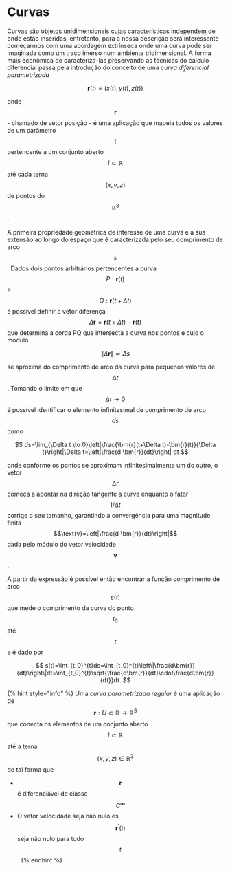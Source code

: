 # Curvas

Curvas são objetos unidimensionais cujas características independem de onde estão inseridas, entretanto, para a nossa descrição será interessante começarmos com uma abordagem extrínseca onde uma curva pode ser imaginada como um traço imerso num ambiente tridimensional. A forma mais econômica de caracteriza-las preservando as técnicas do cálculo diferencial passa pela introdução do conceito de uma _curva diferencial parametrizada_

$$
\bm{r}(t)=\left(x(t),y(t),z(t)\right)
$$

onde $$\bm{r}$$ - chamado de vetor posição - é uma aplicação que mapeia todos os valores de um parâmetro $$t$$ pertencente a um conjunto aberto $$I\subset \mathbb{R}$$ até cada terna $$(x,y,z)$$ de pontos do $$\mathbb{R}^3$$.

A primeira propriedade geométrica de interesse de uma curva é a sua extensão ao longo do espaço que é caracterizada pelo seu comprimento de arco $$s$$. Dados dois pontos arbitrários pertencentes a curva $$P: \bm{r}(t)$$ e $$Q:\bm{r}(t+\Delta t)$$ é possível definir o vetor diferença $$\Delta \bm{r}=\bm{r}(t+\Delta t)-\bm{r}(t)$$ que determina a corda PQ que intersecta a curva nos pontos e cujo o módulo

$$
\| \Delta \bm{r}\| \simeq \Delta s
$$

se aproxima do comprimento de arco da curva para pequenos valores de $$\Delta t$$. Tomando o limite em que $$\Delta t\to0$$ é possível identificar o elemento infinitesimal de comprimento de arco $$ds$$ como

$$
ds=\lim_{\Delta t \to 0}\left|\frac{\bm{r}(t+\Delta t)-\bm{r}(t)}{\Delta t}\right|\Delta t=\left|\frac{d \bm{r}}{dt}\right| dt
$$

onde conforme os pontos se aproximam infinitesimalmente um do outro, o vetor $$\Delta r$$ começa a apontar na direção tangente a curva enquanto o fator $$1/\Delta t$$ corrige o seu tamanho, garantindo a convergência para uma magnitude finita $$\text{v}=\left|\frac{d \bm{r}}{dt}\right|$$ dada pelo módulo do vetor velocidade $$\bm{v}$$.

A partir da expressão é possível então encontrar a função comprimento de arco $$s(t)$$ que mede o comprimento da curva do ponto $$t_0$$ até $$t$$ e é dado por

$$
s(t)=\int_{t_0}^{t}ds=\int_{t_0}^{t}\left\|\frac{d\bm{r}}{dt}\right\|dt=\int_{t_0}^{t}\sqrt{\frac{d\bm{r}}{dt}\cdot\frac{d\bm{r}}{dt}}dt.
$$

{% hint style="info" %}
Uma _curva parametrizada regular_ é uma aplicação de $$\mathbf{r}:U\subset \mathbb{R}\to\mathbb{R}^3$$que conecta os elementos de um conjunto aberto $$I\subset\mathbb{R}$$ até a terna $$(x,y,z)\in\mathbb{R}^3$$ de tal forma que&#x20;

* $$\mathbf{r}$$ é diferenciável de classe $$C^{\infty}$$&#x20;
* O vetor velocidade seja não nulo es $$\mathbf{r}^{\prime}(t)$$ seja não nulo para todo $$t$$.&#x20;
{% endhint %}

&#x20;

&#x20;

&#x20;
